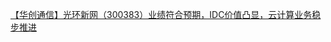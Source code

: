   
[【华创通信】光环新网（300383）业绩符合预期，IDC价值凸显，云计算业务稳步推进](http://www.dianyue.me/archives/721/y6xtzivvvcuza4c3/)
